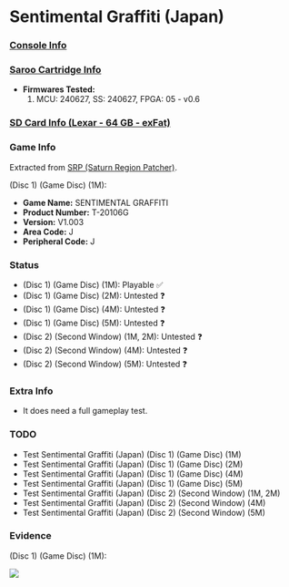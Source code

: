 # Sentimental Graffiti (Japan)

### [Console Info](../../../../../Info/Consoles/VA13/README.md)

### [Saroo Cartridge Info](../../../../../Info/Cartridges/GuangzhouSanStarOnlineShop/1.6/README.md)

- <b>Firmwares Tested:</b>
  1. MCU: 240627, SS: 240627, FPGA: 05 - v0.6

### [SD Card Info (Lexar - 64 GB - exFat)](../../../../../Info/SdCards/Lexar/64GB/exfat/README.md)

### Game Info

Extracted from [SRP (Saturn Region Patcher)](https://segaxtreme.net/resources/saturn-region-patcher.81/download).

(Disc 1) (Game Disc) (1M):

- <b>Game Name:</b> SENTIMENTAL GRAFFITI
- <b>Product Number:</b> T-20106G
- <b>Version:</b> V1.003
- <b>Area Code:</b> J
- <b>Peripheral Code:</b> J

### Status

- (Disc 1) (Game Disc) (1M): Playable :white_check_mark:
- (Disc 1) (Game Disc) (2M): Untested :question:
- (Disc 1) (Game Disc) (4M): Untested :question:
- (Disc 1) (Game Disc) (5M): Untested :question:
- (Disc 2) (Second Window) (1M, 2M): Untested :question:
- (Disc 2) (Second Window) (4M): Untested :question:
- (Disc 2) (Second Window) (5M): Untested :question:

### Extra Info

- It does need a full gameplay test.

### TODO

- Test Sentimental Graffiti (Japan) (Disc 1) (Game Disc) (1M)
- Test Sentimental Graffiti (Japan) (Disc 1) (Game Disc) (2M)
- Test Sentimental Graffiti (Japan) (Disc 1) (Game Disc) (4M)
- Test Sentimental Graffiti (Japan) (Disc 1) (Game Disc) (5M)
- Test Sentimental Graffiti (Japan) (Disc 2) (Second Window) (1M, 2M)
- Test Sentimental Graffiti (Japan) (Disc 2) (Second Window) (4M)
- Test Sentimental Graffiti (Japan) (Disc 2) (Second Window) (5M)

### Evidence

(Disc 1) (Game Disc) (1M):

[![](https://img.youtube.com/vi/PhcHUB26OyA/0.jpg)](https://www.youtube.com/watch?v=PhcHUB26OyA)
